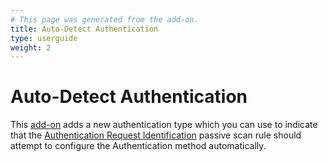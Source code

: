```yaml
---
# This page was generated from the add-on.
title: Auto-Detect Authentication
type: userguide
weight: 2
---
```


# Auto-Detect Authentication

This [add-on](/docs/desktop/addons/authentication-helper/) adds a new authentication type which you can use to indicate that the [Authentication Request Identification](/docs/desktop/addons/authentication-helper/auth-req-id/) passive scan rule should attempt to configure the Authentication method automatically.
